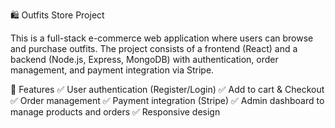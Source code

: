 🛍️ Outfits Store Project

This is a full-stack e-commerce web application where users can browse and purchase outfits. The project consists of a frontend (React) and a backend (Node.js, Express, MongoDB) with authentication, order management, and payment integration via Stripe.

🚀 Features
✅ User authentication (Register/Login)
✅ Add to cart & Checkout
✅ Order management
✅ Payment integration (Stripe)
✅ Admin dashboard to manage products and orders
✅ Responsive design
